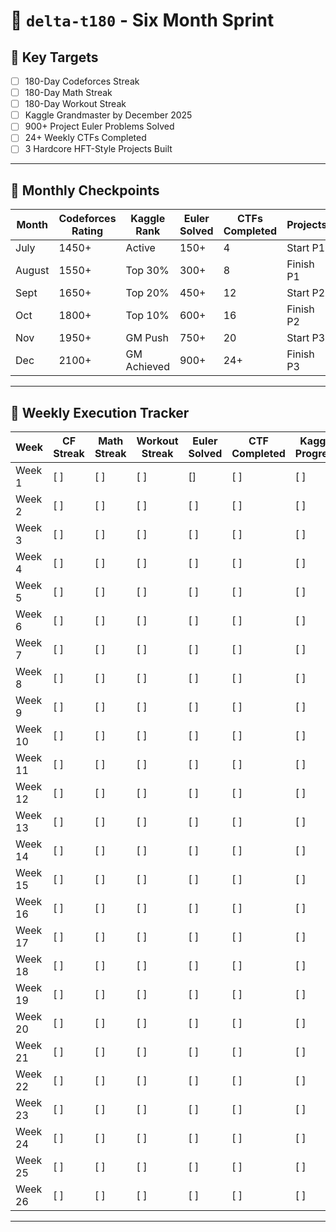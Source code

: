 # 🚀 `delta-t180` - Six Month Sprint

## 🎯 Key Targets
- [ ] 180-Day Codeforces Streak  
- [ ] 180-Day Math Streak  
- [ ] 180-Day Workout Streak  
- [ ] Kaggle Grandmaster by December 2025  
- [ ] 900+ Project Euler Problems Solved  
- [ ] 24+ Weekly CTFs Completed  
- [ ] 3 Hardcore HFT-Style Projects Built  

---

## 📆 Monthly Checkpoints

|Month| Codeforces Rating | Kaggle Rank      | Euler Solved | CTFs Completed | Projects     |
|--------|-------------------|------------------|--------------|----------------|--------------|
|July| 1450+             | Active           | 150+         | 4              | Start P1     |
|August| 1550+             | Top 30%          | 300+         | 8              | Finish P1    |
|Sept| 1650+             | Top 20%          | 450+         | 12             | Start P2     |
|Oct| 1800+             | Top 10%          | 600+         | 16             | Finish P2    |
|Nov| 1950+             | GM Push          | 750+         | 20             | Start P3     |
|Dec| 2100+             | GM Achieved      | 900+         | 24+            | Finish P3    |

---

## 📅 Weekly Execution Tracker

|Week| CF Streak | Math Streak | Workout Streak | Euler Solved | CTF Completed | Kaggle Progress | Project Progress |
|------------|-----------|-------------|----------------|--------------|---------------|-----------------|------------------|
|Week 1| [ ]       | [ ]         | [ ]            | []          | [ ]           | [ ]             | [ ]              |
|Week 2| [ ]       | [ ]         | [ ]            | [ ]          | [ ]           | [ ]             | [ ]              |
|Week 3| [ ]       | [ ]         | [ ]            | [ ]          | [ ]           | [ ]             | [ ]              |
|Week 4| [ ]       | [ ]         | [ ]            | [ ]          | [ ]           | [ ]             | [ ]              |
|Week 5| [ ]       | [ ]         | [ ]            | [ ]          | [ ]           | [ ]             | [ ]              |
|Week 6| [ ]       | [ ]         | [ ]            | [ ]          | [ ]           | [ ]             | [ ]              |
|Week 7| [ ]       | [ ]         | [ ]            | [ ]          | [ ]           | [ ]             | [ ]              |
|Week 8| [ ]       | [ ]         | [ ]            | [ ]          | [ ]           | [ ]             | [ ]              |
|Week 9| [ ]       | [ ]         | [ ]            | [ ]          | [ ]           | [ ]             | [ ]              |
|Week 10| [ ]       | [ ]         | [ ]            | [ ]          | [ ]           | [ ]             | [ ]              |
|Week 11| [ ]       | [ ]         | [ ]            | [ ]          | [ ]           | [ ]             | [ ]              |
|Week 12| [ ]       | [ ]         | [ ]            | [ ]          | [ ]           | [ ]             | [ ]              |
|Week 13| [ ]       | [ ]         | [ ]            | [ ]          | [ ]           | [ ]             | [ ]              |
|Week 14| [ ]       | [ ]         | [ ]            | [ ]          | [ ]           | [ ]             | [ ]              |
|Week 15| [ ]       | [ ]         | [ ]            | [ ]          | [ ]           | [ ]             | [ ]              |
|Week 16| [ ]       | [ ]         | [ ]            | [ ]          | [ ]           | [ ]             | [ ]              |
|Week 17| [ ]       | [ ]         | [ ]            | [ ]          | [ ]           | [ ]             | [ ]              |
|Week 18| [ ]       | [ ]         | [ ]            | [ ]          | [ ]           | [ ]             | [ ]              |
|Week 19| [ ]       | [ ]         | [ ]            | [ ]          | [ ]           | [ ]             | [ ]              |
|Week 20| [ ]       | [ ]         | [ ]            | [ ]          | [ ]           | [ ]             | [ ]              |
|Week 21| [ ]       | [ ]         | [ ]            | [ ]          | [ ]           | [ ]             | [ ]              |
|Week 22| [ ]       | [ ]         | [ ]            | [ ]          | [ ]           | [ ]             | [ ]              |
|Week 23| [ ]       | [ ]         | [ ]            | [ ]          | [ ]           | [ ]             | [ ]              |
|Week 24| [ ]       | [ ]         | [ ]            | [ ]          | [ ]           | [ ]             | [ ]              |
|Week 25| [ ]       | [ ]         | [ ]            | [ ]          | [ ]           | [ ]             | [ ]              |
|Week 26| [ ]       | [ ]         | [ ]            | [ ]          | [ ]           | [ ]             | [ ]              |

---